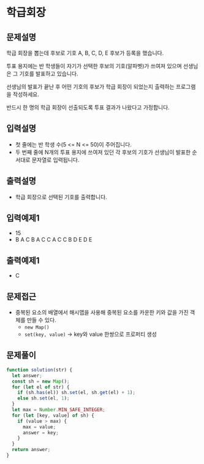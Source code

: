 # 학급회장

## 문제설명

학급 회장을 뽑는데 후보로 기호 A, B, C, D, E 후보가 등록을 했습니다.

투표 용지에는 반 학생들이 자기가 선택한 후보의 기호(알파벳)가 쓰여져 있으며 선생님은 그 기호를 발표하고 있습니다.

선생님의 발표가 끝난 후 어떤 기호의 후보가 학급 회장이 되었는지 출력하는 프로그램을 작성하세요.

반드시 한 명의 학급 회장이 선출되도록 투표 결과가 나왔다고 가정합니다.

## 입력설명

- 첫 줄에는 반 학생 수(5 <= N <= 50)이 주어집니다.
- 두 번째 줄에 N개의 투표 용지에 쓰여져 있던 각 후보의 기호가 선생님이 발표한 순서대로 문자열로 입력됩니다.

## 출력설명

- 학급 회장으로 선택된 기호를 출력합니다.

## 입력예제1

- 15
- B A C B A C C A C C B D E D E

## 출력예제1

- C

## 문제접근

- 중복된 요소의 배열에서 해시맵을 사용해 중복된 요소를 카운한 키와 값을 가진 객체를 만들 수 있다.
  - `new Map()`
  - `set(key, value)` → key와 value 한쌍으로 프로퍼티 생성

## 문제풀이

```js
function solution(str) {
  let answer;
  const sh = new Map();
  for (let el of str) {
    if (sh.has(el)) sh.set(el, sh.get(el) + 1);
    else sh.set(el, 1);
  }
  let max = Number.MIN_SAFE_INTEGER;
  for (let [key, value] of sh) {
    if (value > max) {
      max = value;
      answer = key;
    }
  }
  return answer;
}
```
